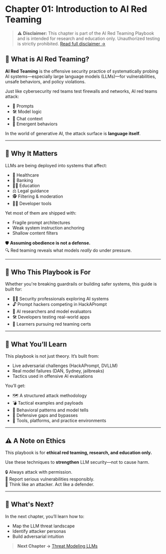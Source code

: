 # Chapter 01: Introduction to AI Red Teaming

> ⚠️ **Disclaimer:** This chapter is part of the AI Red Teaming Playbook and is intended for research and education only. Unauthorized testing is strictly prohibited. [Read full disclaimer →](DISCLAIMER.md)

## 🤖 What is AI Red Teaming?

**AI Red Teaming** is the offensive security practice of systematically probing AI systems—especially large language models (LLMs)—for vulnerabilities, unsafe behaviors, and policy violations.

Just like cybersecurity red teams test firewalls and networks, AI red teams attack:
- 🧠 Prompts
- 🛠️ Model logic
- 🧵 Chat context
- 🧨 Emergent behaviors

In the world of generative AI, the attack surface is **language itself**.

---

## 🚨 Why It Matters

LLMs are being deployed into systems that affect:
- 🏥 Healthcare
- 💸 Banking
- 🧑‍🏫 Education
- ⚖️ Legal guidance
- 🕵️ Filtering & moderation
- 👨‍💻 Developer tools

Yet most of them are shipped with:
- Fragile prompt architectures
- Weak system instruction anchoring
- Shallow content filters

🛡️ **Assuming obedience is not a defense.**  
🔍 Red teaming reveals what models *really* do under pressure.

---

## 👥 Who This Playbook is For

Whether you're breaking guardrails or building safer systems, this guide is built for:

- 🧑‍💻 Security professionals exploring AI systems
- 🔓 Prompt hackers competing in HackAPrompt
- 🧪 AI researchers and model evaluators
- 🛠️ Developers testing real-world apps
- 🧵 Learners pursuing red teaming certs

---

## 🎯 What You’ll Learn

This playbook is not just theory. It’s built from:
- Live adversarial challenges (HackAPrompt, DVLLM)
- Real model failures (DAN, Sydney, jailbreaks)
- Tactics used in offensive AI evaluations

You’ll get:
- 🗺️ A structured attack methodology
- 💣 Tactical examples and payloads
- 🔬 Behavioral patterns and model tells
- 🚧 Defensive gaps and bypasses
- 🧰 Tools, platforms, and practice environments

---

## ⚠️ A Note on Ethics

This playbook is for **ethical red teaming, research, and education only.**

Use these techniques to **strengthen** LLM security—not to cause harm.

🔒 Always attack with permission.  
📢 Report serious vulnerabilities responsibly.  
🧠 Think like an attacker. Act like a defender.

---

## 📘 What's Next?

In the next chapter, you’ll learn how to:
- Map the LLM threat landscape
- Identify attacker personas
- Build adversarial intuition

> **Next Chapter →** [Threat Modeling LLMs](02-threat-modeling-llms.md)
